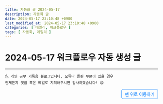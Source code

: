 ```yaml
---
title: 자동화 글 2024-05-17
description: 자동화 글
date: 2024-05-17 23:10:48 +0900
last_modified_at: 2024-05-17 23:10:48 +0900
categories: [ 데일리, 워크플로우 ]
tags: [ 자동화, 데일리 ]
---
```


# 2024-05-17 워크플로우 자동 생성 글

***
    🌜 개인 공부 기록용 블로그입니다. 오류나 틀린 부분이 있을 경우 
    언제든지 댓글 혹은 메일로 지적해주시면 감사하겠습니다! 😄

<a href="#" style="display: inline-block; padding: 5px 10px; color: #007bff; text-decoration: none; border: 0.5px solid #007bff; border-radius: 5px; float: right;">맨 위로 이동하기</a>